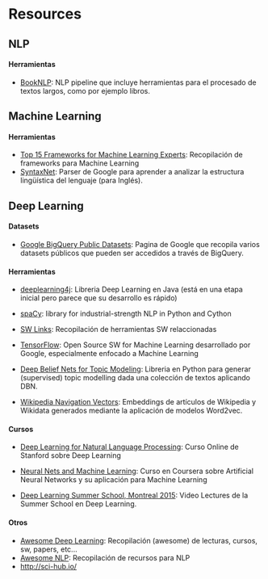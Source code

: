 # Resources

## NLP

#### Herramientas

- [BookNLP](https://github.com/dbamman/book-nlp): NLP pipeline que incluye herramientas para el procesado de textos largos, como por ejemplo libros.

## Machine Learning

#### Herramientas

- [Top 15 Frameworks for Machine Learning Experts](http://www.kdnuggets.com/2016/04/top-15-frameworks-machine-learning-experts.html): Recopilación de frameworks para Machine Learning
- [SyntaxNet](http://googleresearch.blogspot.com.es/2016/05/announcing-syntaxnet-worlds-most.html):  Parser de Google para aprender a analizar la estructura lingüística del lenguaje (para Inglés).

## Deep Learning

#### Datasets
- [Google BigQuery Public Datasets](https://cloud.google.com/bigquery/public-data/): Pagina de Google que recopila varios datasets públicos que pueden ser accedidos a través de BigQuery.

#### Herramientas
- [deeplearning4j](http://deeplearning4j.org/): Libreria Deep Learning en Java (está en una etapa inicial pero parece que su desarrollo es rápido)

- [spaCy](http://spacy.io/):  library for industrial-strength NLP in Python and Cython

- [SW Links](http://deeplearning.net/software_links/): Recopilación de herramientas SW relaccionadas

- [TensorFlow](http://tensorflow.org/): Open Source SW for Machine Learning desarrollado por Google, especialmente enfocado a Machine Learning
- [Deep Belief Nets for Topic Modeling](https://github.com/larsmaaloee/deep-belief-nets-for-topic-modeling): Libreria en Python para generar (supervised) topic modelling dada una colección de textos aplicando DBN.
- [Wikipedia Navigation Vectors](https://figshare.com/articles/Wikipedia_Vectors/3146878): Embeddings de artículos de Wikipedia y Wikidata generados mediante la aplicación de modelos Word2vec.

#### Cursos

- [Deep Learning for Natural Language Processing](http://cs224d.stanford.edu/syllabus.html): Curso Online de Stanford sobre Deep Learning

- [Neural Nets and Machine Learning](https://www.coursera.org/course/neuralnets): Curso en Coursera sobre Artificial Neural Networks y su aplicación para Machine Learning
- [Deep Learning Summer School, Montreal 2015](http://videolectures.net/deeplearning2015_montreal/): Video Lectures de la Summer School en Deep Learning.
 

#### Otros
- [Awesome Deep Learning](https://github.com/ChristosChristofidis/awesome-deep-learning): Recopilación (awesome) de lecturas, cursos, sw, papers, etc...
- [Awesome NLP](https://github.com/keonkim/awesome-nlp): Recopilación de recursos para NLP
- http://sci-hub.io/

